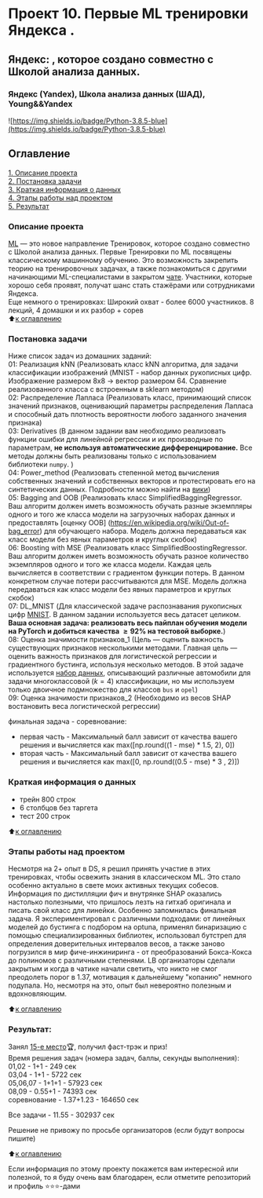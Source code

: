 # Проект 10. Первые ML тренировки Яндекса .   
##  Яндекс: , которое создано совместно с Школой анализа данных.   
### Яндекс (Yandex), Школа анализа данных (ШАД), Young&&Yandex  
![https://img.shields.io/badge/Python-3.8.5-blue](https://img.shields.io/badge/Python-3.8.5-blue)

## Оглавление  
[1. Описание проекта](https://github.com/alex-sokolov2011/skillfactory_rds/blob/master/module_10/README.md#Описание-проекта)  
[2. Постановка задачи](https://github.com/alex-sokolov2011/skillfactory_rds/blob/master/module_10/README.md#Постановка-задачи)  
[3. Краткая информация о данных](https://github.com/alex-sokolov2011/skillfactory_rds/blob/master/module_10/README.md#Краткая-информация-о-данных)  
[4. Этапы работы над проектом](https://github.com/alex-sokolov2011/skillfactory_rds/blob/master/module_10/README.md#Этапы-работы-над-проектом)  
[5. Результат](https://github.com/alex-sokolov2011/skillfactory_rds/blob/master/module_10/README.md#Результат)  

### Описание проекта  
[ML](https://yandex.ru/yaintern/training) — это новое направление Тренировок, которое создано совместно с Школой анализа данных. Первые Тренировки по ML посвящены классическому машинному обучению. Это возможность закрепить теорию на тренировочных задачах, а также познакомиться с другими начинающими ML-специалистами в закрытом [чате](https://web.telegram.org/a/#-1001931803693_17202). Участники, которые хорошо себя проявят, получат шанс стать стажёрами или сотрудниками Яндекса.  
Еще немного о тренировках: Широкий охват - более 6000 участников. 8 лекций, 4 домашки и их разбор + сорев  
:arrow_up:[к оглавлению](https://github.com/alex-sokolov2011/skillfactory_rds/blob/master/module_10/README.md#Оглавление)

### Постановка задачи
Ниже список задач из домашних заданий:  
01: Реализация kNN (Реализовать класс kNN алгоритма, для задачи классификации изображений (MNIST - набор данных рукописных цифр. Изображение размером 8x8 -> вектор размером 64. Сравнение реализованного класса с встроенным в sklearn методом)  
02: Распределение Лапласа (Реализовать класс, принимающий список значений признаков, оценивающий параметры распределения Лапласа и способный дать плотность вероятности любого заданного значения признака)  
03: Derivatives (В данном задании вам необходимо реализовать функции ошибки для линейной регрессии и их производные по параметрам, __не используя автоматические дифференцирование.__ Все методы должны быть реализованы только с использованием библиотеки `numpy`. )  
04: Power_method (Реализовать степенной метод вычисления собственных значений и собственных векторов и протестировать его на синтетических данных. Подробности можно найти на [вики](https://ru.wikipedia.org/wiki/Степенной_метод))  
05: Bagging and OOB (Реализовать класс SimplifiedBaggingRegressor. Ваш алгоритм должен иметь возможность обучать разные экземпляры одного и того же класса модели на загрузочных наборах данных и предоставлять [оценку OOB] (https://en.wikipedia.org/wiki/Out-of-bag_error) для обучающего набора. Модель должна передаваться как класс модели без явных параметров и круглых скобок)  
06: Boosting with MSE (Реализовать класс SimplifiedBoostingRegressor. Ваш алгоритм должен иметь возможность обучать разное количество экземпляров одного и того же класса модели. Каждая цель вычисляется в соответствии с градиентом функции потерь. В данном конкретном случае потери рассчитываются для MSE. Модель должна передаваться как класс модели без явных параметров и круглых скобок)  
07: DL_MNIST (Для классической задаче распознавания рукописных цифр [MNIST](http://yann.lecun.com/exdb/mnist/). В данном задании используется весь датасет целиком. __Ваша основная задача: реализовать весь пайплан обучения модели на PyTorch и добиться качества $\geq 92\%$ на тестовой выборке.__)  
08: Оценка значимости признаков_1 (Цель — оценить важность существующих признаков несколькими методами. Главная цель — оценить важность признаков для логистической регрессии и градиентного бустинга, используя несколько методов. В этой задаче используется [набор данных](https://archive.ics.uci.edu/ml/datasets/Statlog+%28Vehicle+Silhouettes%29), описывающий различные автомобили для задачи многоклассовой ($k=4$) классификации, но мы используем только двоичное подмножество для классов `bus` и `opel`)  
09: Оценка значимости признаков_2 (Необходимо из весов SHAP востановить веса логистической регрессии)  

финальная задача - соревнование:  
- первая часть - Максимальный балл зависит от качества вашего решения и вычисляется как max([np.round((1 - mse) * 1.5, 2), 0])  
- вторая часть - Максимальный балл зависит от качества вашего решения и вычисляется как max([0, np.round((0.5 - mse) * 3 , 2)])  

### Краткая информация о данных
- трейн 800 строк
- 6 столбцов без таргета
- тест 200 строк

:arrow_up:[к оглавлению](https://github.com/alex-sokolov2011/skillfactory_rds/blob/master/module_10/README.md#Оглавление)

### Этапы работы над проектом  

Несмотря на 2+ опыт в DS, я решил принять участие в этих тренировках, чтобы освежить знания в классическом ML. Это стало особенно актуально в свете моих активных текущих собесов.  
Информация по дистилляции фич и внутрянке SHAP оказались настолько полезными, что пришлось лезть на гитхаб оригинала и писать свой класс для линейки. Особенно запомнилась финальная задача. Я экспериментировал с различными подходами: от линейных моделей до бустинга с подбором на optuna, применял бинаризацию с помощью специализированных библиотек, использовал бутстреп для определения доверительных интервалов весов, а также заново погрузился в мир фиче-инжиниринга - от преобразований Бокса-Кокса до полиномов с различными степенями. LB организаторы сделали закрытым и когда в чатике начали светить, что никто не смог преодолеть порог в 1.37, мотивация к дальнейшему "копанию" немного подупала. Но, несмотря на это, опыт был невероятно полезным и вдохновляющим.  
  
:arrow_up:[к оглавлению](https://github.com/alex-sokolov2011/skillfactory_rds/blob/master/module_10/README.md#Оглавление)

### Результат:  
Занял [15-е место](https://github.com/alex-sokolov2011/diplomas_and_certificates/blob/main/Data_Science/DS_2023_Yandex_ML_training_e4c9241-fc22-47ff-9e7f-d2077a2bfae3.pdf)🏆, получил фаст-трэк и приз!  
Время решения задач (номера задач, баллы, секунды выполнения):  
01,02 - 1+1 - 249 сек  
03,04 - 1+1 - 5722 сек  
05,06,07 - 1+1+1 - 57923 сек  
08,09 - 0.55+1 - 74393 сек  
соревнование - 1.37+1.23 - 164650 сек  

Все задачи - 11.55 - 302937 сек  

Решение не привожу по просьбе организаторов (если будут вопросы пишите)  
  
:arrow_up:[к оглавлению](https://github.com/alex-sokolov2011/skillfactory_rds/blob/master/module_10/README.md#Оглавление)

Если информация по этому проекту покажется вам интересной или полезной, то я буду очень вам благодарен, если отметите репозиторий и профиль ⭐️⭐️⭐️-дами
